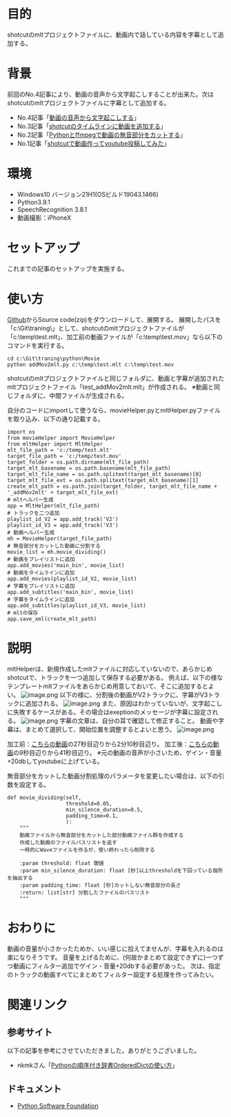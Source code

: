 <!--
title:   shotcutのタイムラインに字幕を追加する
tags:    Python,SpeechRecognition,shotcut,動画,文字起こし
id:      6eb9f29804fa69c1039f
private: false
-->
# 目的
shotcutのmltプロジェクトファイルに、動画内で話している内容を字幕として追加する。

# 背景
前回のNo.4記事により、動画の音声から文字起こしすることが出来た。次はshotcutのmltプロジェクトファイルに字幕として追加する。

- No.4記事「[動画の音声から文字起こしする](2021-12-14_Python_SpeechRecognition_2aae838aab22feb2eb6a.md)」
- No.3記事「[shotcutのタイムラインに動画を追加する](2021-12-04_MLT_Python_XML_shotcut_af5470b75eff1f140332.md)」
- No.2記事「[Pythonとffmpegで動画の無音部分をカットする](2021-05-05_Python_ffmpeg_3faa83fc8af1543bc672.md)」
- No.1記事「[shotcutで動画作ってyoutube投稿してみた](2021-04-24_YouTube_shotcut_5486f187d7751af2ddd5.md)」

# 環境
- Windows10 バージョン21H1(OSビルド19043.1466)
 - Python3.9.1
 - SpeechRecognition 3.8.1
- 動画撮影：iPhoneX

# セットアップ
これまでの記事のセットアップを実施する。

# 使い方
[Github](https://github.com/igapon50/training/releases/tag/1.6.0)からSource code(zip)をダウンロードして、展開する。
展開したパスを「c:\Git\traning\」として、shotcutのmltプロジェクトファイルが「c:\temp\test.mlt」、加工前の動画ファイルが「c:\temp\test.mov」なら以下のコマンドを実行する。

```commandline:cmd.exe
cd c:\Git\traning\python\Movie
python addMov2mlt.py c:\temp\test.mlt c:\temp\test.mov
```
shotcutのmltプロジェクトファイルと同じフォルダに、動画と字幕が追加されたmltプロジェクトファイル「test_addMov2mlt.mlt」が作成される。
※動画と同じフォルダに、中間ファイルが生成される。

自分のコードにimportして使うなら、movieHelper.pyとmltHelper.pyファイルを取り込み、以下の通り記載する。

```commandline:python
import os
from movieHelper import MovieHelper
from mltHelper import MltHelper
mlt_file_path = 'c:/temp/test.mlt'
target_file_path = 'c:/temp/test.mov'
target_folder = os.path.dirname(mlt_file_path)
target_mlt_basename = os.path.basename(mlt_file_path)
target_mlt_file_name = os.path.splitext(target_mlt_basename)[0]
target_mlt_file_ext = os.path.splitext(target_mlt_basename)[1]
create_mlt_path = os.path.join(target_folder, target_mlt_file_name + '_addMov2mlt' + target_mlt_file_ext)
# mltヘルパー生成
app = MltHelper(mlt_file_path)
# トラックを二つ追加
playlist_id_V2 = app.add_track('V2')
playlist_id_V3 = app.add_track('V3')
# 動画ヘルパー生成
mh = MovieHelper(target_file_path)
# 無音部分をカットした動画に分割する
movie_list = mh.movie_dividing()
# 動画をプレイリストに追加
app.add_movies('main_bin', movie_list)
# 動画をタイムラインに追加
app.add_movies(playlist_id_V2, movie_list)
# 字幕をプレイリストに追加
app.add_subtitles('main_bin', movie_list)
# 字幕をタイムラインに追加
app.add_subtitles(playlist_id_V3, movie_list)
# mltの保存
app.save_xml(create_mlt_path)
```

# 説明
mltHelperは、新規作成したmltファイルに対応していないので、あらかじめshotcutで、トラックを一つ追加して保存する必要がある。
例えば、以下の様なテンプレートmltファイルをあらかじめ用意しておいて、そこに追加するとよい。
![image.png](https://qiita-image-store.s3.ap-northeast-1.amazonaws.com/0/201344/18d71374-3a61-0ce9-2382-147ad4c23b72.png)
以下の様に、分割後の動画がV2トラックに、字幕がV3トラックに追加される。
![image.png](https://qiita-image-store.s3.ap-northeast-1.amazonaws.com/0/201344/e206adef-cdf3-326c-636d-2a4a0d891e07.png)
また、原因はわかっていないが、文字起こしに失敗するケースがある。その場合はexeptionのメッセージが字幕に設定される。
![image.png](https://qiita-image-store.s3.ap-northeast-1.amazonaws.com/0/201344/1bf94e05-0c8c-0430-9d0a-d1c9846b0071.png)
字幕の文章は、自分の耳で確認して修正すること。
動画や字幕は、まとめて選択して、開始位置を調整するとよいと思う。
![image.png](https://qiita-image-store.s3.ap-northeast-1.amazonaws.com/0/201344/96754e03-94f0-6f97-44ed-7a557a54bc96.png)

加工前：[こちらの動画](https://youtu.be/oQP_KmSWO1k)の27秒目辺りから2分10秒目辺り。
加工後：[こちらの動画](https://youtu.be/cMpRP683QZA)の9秒目辺りから41秒目辺り。
※元の動画の音声が小さいため、ゲイン・音量+20dbしてyoutubeに上げている。

無音部分をカットした動画分割処理のパラメータを変更したい場合は、以下の引数を設定する。

```
def movie_dividing(self,
                   threshold=0.05,
                   min_silence_duration=0.5,
                   padding_time=0.1,
                   ):
    """
    動画ファイルから無音部分をカットした部分動画ファイル群を作成する
    作成した動画のファイルパスリストを返す
    一時的にWaveファイルを作るが、使い終わったら削除する

    :param threshold: float 閾値
    :param min_silence_duration: float [秒]以上thresholdを下回っている個所を抽出する
    :param padding_time: float [秒]カットしない無音部分の長さ
    :return: list[str] 分割したファイルのパスリスト
    """
```

# おわりに
動画の音量が小さかったためか、いい感じに拾えてませんが、字幕を入れるのは楽になりそうです。
音量を上げるために、(何故かまとめて設定できずに)一つずつ動画にフィルター追加でゲイン・音量+20dbする必要があった。
次は、指定のトラックの動画すべてにまとめてフィルター設定する処理を作ってみたい。

# 関連リンク
## 参考サイト
以下の記事を参考にさせていただきました。ありがとうございました。

- nkmkさん「[Pythonの順序付き辞書OrderedDictの使い方](https://note.nkmk.me/python-collections-ordereddict/)」

## ドキュメント

- [Python Software Foundation](https://www.python.org/)